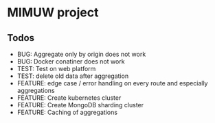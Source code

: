 # MIMUW project

## Todos

- BUG: Aggregate only by origin does not work
- BUG: Docker conatiner does not work
- TEST: Test on web platform
- TEST: delete old data after aggregation
- FEATURE: edge case / error handling on every route and especially aggregations
- FEATURE: Create kubernetes cluster
- FEATURE: Create MongoDB sharding cluster
- FEATURE: Caching of aggregations

